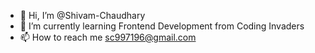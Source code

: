 - 👋 Hi, I’m @Shivam-Chaudhary
- 🌱 I’m currently learning Frontend Development from Coding Invaders
- 📫 How to reach me sc997196@gmail.com

